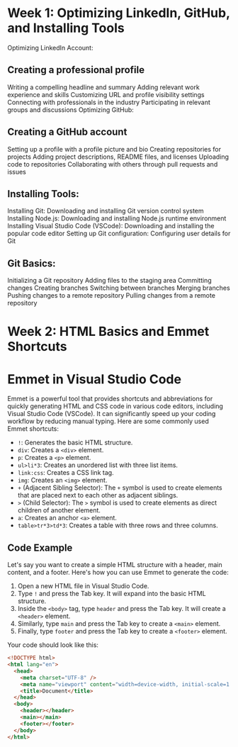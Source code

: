 # Week 1: Optimizing LinkedIn, GitHub, and Installing Tools

Optimizing LinkedIn Account:

## Creating a professional profile

Writing a compelling headline and summary
Adding relevant work experience and skills
Customizing URL and profile visibility settings
Connecting with professionals in the industry
Participating in relevant groups and discussions
Optimizing GitHub:

## Creating a GitHub account

Setting up a profile with a profile picture and bio
Creating repositories for projects
Adding project descriptions, README files, and licenses
Uploading code to repositories
Collaborating with others through pull requests and issues

## Installing Tools:

Installing Git: Downloading and installing Git version control system
Installing Node.js: Downloading and installing Node.js runtime environment
Installing Visual Studio Code (VSCode): Downloading and installing the popular code editor
Setting up Git configuration: Configuring user details for Git

## Git Basics:

Initializing a Git repository
Adding files to the staging area
Committing changes
Creating branches
Switching between branches
Merging branches
Pushing changes to a remote repository
Pulling changes from a remote repository

# Week 2: HTML Basics and Emmet Shortcuts

# Emmet in Visual Studio Code

Emmet is a powerful tool that provides shortcuts and abbreviations for quickly generating HTML and CSS code in various code editors, including Visual Studio Code (VSCode). It can significantly speed up your coding workflow by reducing manual typing. Here are some commonly used Emmet shortcuts:

- `!`: Generates the basic HTML structure.
- `div`: Creates a `<div>` element.
- `p`: Creates a `<p>` element.
- `ul>li*3`: Creates an unordered list with three list items.
- `link:css`: Creates a CSS link tag.
- `img`: Creates an `<img>` element.
- `+` (Adjacent Sibling Selector): The `+` symbol is used to create elements that are placed next to each other as adjacent siblings.
- `>` (Child Selector): The `>` symbol is used to create elements as direct children of another element.
- `a`: Creates an anchor `<a>` element.
- `table>tr*3>td*3`: Creates a table with three rows and three columns.

## Code Example

Let's say you want to create a simple HTML structure with a header, main content, and a footer. Here's how you can use Emmet to generate the code:

1. Open a new HTML file in Visual Studio Code.
2. Type `!` and press the Tab key. It will expand into the basic HTML structure.
3. Inside the `<body>` tag, type `header` and press the Tab key. It will create a `<header>` element.
4. Similarly, type `main` and press the Tab key to create a `<main>` element.
5. Finally, type `footer` and press the Tab key to create a `<footer>` element.

Your code should look like this:

```html
<!DOCTYPE html>
<html lang="en">
  <head>
    <meta charset="UTF-8" />
    <meta name="viewport" content="width=device-width, initial-scale=1.0" />
    <title>Document</title>
  </head>
  <body>
    <header></header>
    <main></main>
    <footer></footer>
  </body>
</html>
```


